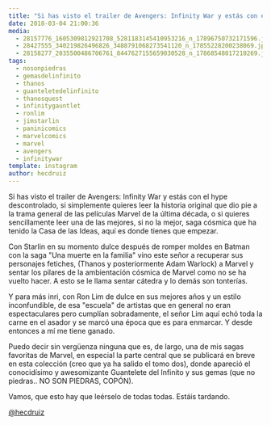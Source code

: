 ```yaml
---
title: "Si has visto el trailer de Avengers: Infinity War y estás con el hype descontrolado"
date: 2018-03-04 21:00:36
media: 
  - 28157776_1605309812921708_5281183145410953216_n_17896750732171596.jpg
  - 28427555_340219826496826_3488791068273541120_n_17855228200238069.jpg
  - 28158277_2035500486706761_8447627155659030528_n_17868548017210269.jpg
tags: 
  - nosonpiedras
  - gemasdelinfinito
  - thanos
  - guanteletedelinfinito
  - thanosquest
  - infinitygauntlet
  - ronlim
  - jimstarlin
  - paninicomics
  - marvelcomics
  - marvel
  - avengers
  - infinitywar
template: instagram
author: hecdruiz
---
```


Si has visto el trailer de Avengers: Infinity War y estás con el hype descontrolado, si simplemente quieres leer la historia original que dio pie a la trama general de las películas Marvel de la última década, o si quieres sencillamente leer una de las mejores, si no la mejor, saga cósmica que ha tenido la Casa de las Ideas, aquí es donde tienes que empezar.


Con Starlin en su momento dulce después de romper moldes en Batman con la saga "Una muerte en la familia" vino este señor a recuperar sus personajes fetiches, (Thanos y posteriormente Adam Warlock) a Marvel y sentar los pilares de la ambientación cósmica de Marvel como no se ha vuelto hacer. A esto se le llama sentar cátedra y lo demás son tonterías.


Y para más inri, con Ron Lim de dulce en sus mejores años y un estilo inconfundible, de esa "escuela" de artistas que en general no eran espectaculares pero cumplían sobradamente, el señor Lim aquí echó toda la carne en el asador y se marcó una época  que es para enmarcar. Y desde entonces a mí me tiene ganado.


Puedo decir sin vergüenza ninguna que es, de largo, una de mis sagas favoritas de Marvel, en especial la parte central que se publicará en breve en esta colección (creo que ya ha salido el tomo dos), donde apareció el conocidísimo y awesomizante Guantelete del Infinito y sus gemas (que no piedras.. NO SON PIEDRAS, COPÓN).


Vamos, que esto hay que leérselo de todas todas. Estáis tardando.




[@hecdruiz](https://instagram.com/hecdruiz)
